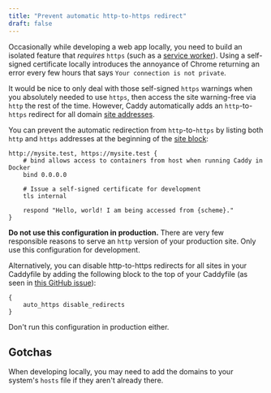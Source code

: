 ```yaml
---
title: "Prevent automatic http-to-https redirect"
draft: false
---
```


Occasionally while developing a web app locally, you need to build an isolated feature that _requires_ `https` (such as a [service worker](https://developer.mozilla.org/en-US/docs/Web/API/Service_Worker_API/Using_Service_Workers#setting_up_to_play_with_service_workers)). Using a self-signed certificate locally introduces the annoyance of Chrome returning an error every few hours that says `Your connection is not private`.

It would be nice to only deal with those self-signed `https` warnings when you absolutely needed to use `https`, then access the site warning-free via `http` the rest of the time. However, Caddy automatically adds an `http`-to-`https` redirect for all domain [site addresses](https://caddyserver.com/docs/caddyfile/concepts#addresses).

You can prevent the automatic redirection from `http`-to-`https` by listing both `http` and `https` addresses at the beginning of the [site block](https://caddyserver.com/docs/caddyfile/concepts#blocks):

```Caddyfile
http://mysite.test, https://mysite.test {
	# bind allows access to containers from host when running Caddy in Docker
	bind 0.0.0.0

	# Issue a self-signed certificate for development
	tls internal

	respond "Hello, world! I am being accessed from {scheme}."
}
```

**Do not use this configuration in production.** There are very few responsible reasons to serve an `http` version of your production site. Only use this configuration for development.

Alternatively, you can disable http-to-https redirects for all sites in your Caddyfile by adding the following block to the top of your Caddyfile (as seen in [this GitHub issue](https://github.com/caddyserver/caddy/issues/3219#issuecomment-631131568)):

```Caddyfile
{
    auto_https disable_redirects
}
```

Don't run this configuration in production either.

## Gotchas

When developing locally, you may need to add the domains to your system's `hosts` file if they aren't already there.
